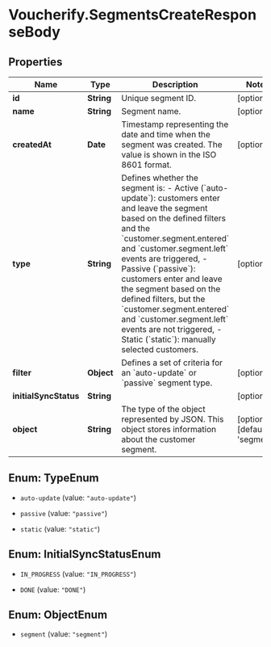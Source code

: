 # Voucherify.SegmentsCreateResponseBody

## Properties

Name | Type | Description | Notes
------------ | ------------- | ------------- | -------------
**id** | **String** | Unique segment ID. | [optional] 
**name** | **String** | Segment name. | [optional] 
**createdAt** | **Date** | Timestamp representing the date and time when the segment was created. The value is shown in the ISO 8601 format. | [optional] 
**type** | **String** | Defines whether the segment is: - Active (&#x60;auto-update&#x60;): customers enter and leave the segment based on the defined filters and the &#x60;customer.segment.entered&#x60; and &#x60;customer.segment.left&#x60; events are triggered, - Passive (&#x60;passive&#x60;): customers enter and leave the segment based on the defined filters, but the &#x60;customer.segment.entered&#x60; and &#x60;customer.segment.left&#x60; events are not triggered, - Static (&#x60;static&#x60;): manually selected customers. | [optional] 
**filter** | **Object** | Defines a set of criteria for an &#x60;auto-update&#x60; or &#x60;passive&#x60; segment type. | [optional] 
**initialSyncStatus** | **String** |  | [optional] 
**object** | **String** | The type of the object represented by JSON. This object stores information about the customer segment. | [optional] [default to &#39;segment&#39;]



## Enum: TypeEnum


* `auto-update` (value: `"auto-update"`)

* `passive` (value: `"passive"`)

* `static` (value: `"static"`)





## Enum: InitialSyncStatusEnum


* `IN_PROGRESS` (value: `"IN_PROGRESS"`)

* `DONE` (value: `"DONE"`)





## Enum: ObjectEnum


* `segment` (value: `"segment"`)




